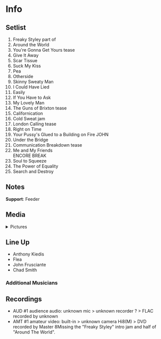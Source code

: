 # Info

## Setlist

1. Freaky Styley part of
2. Around the World
3. You're Gonna Get Yours tease
4. Give It Away
5. Scar Tissue
6. Suck My Kiss
7. Pea
8. Otherside
9. Skinny Sweaty Man
10. I Could Have Lied
11. Easily
12. If You Have to Ask
13. My Lovely Man
14. The Guns of Brixton tease
15. Californication
16. Cold Sweat jam
17. London Calling tease
18. Right on Time
19. Your Pussy's Glued to a Building on Fire JOHN
20. Under the Bridge
21. Communication Breakdown tease
22. Me and My Friends
<br> ENCORE BREAK
23. Soul to Squeeze
24. The Power of Equality
25. Search and Destroy

## Notes

**Support**: Feeder

## Media 

<details>
  <summary>Pictures</summary>
  <!--<img alt="Setlist" title="Setlist" src="_.jpg" height="200" />
  <img alt="Clipping" title="Clipping" src="_.jpg" height="200" />
  <img alt="Flyer" title="Flyer" src="_.jpg" height="200" />-->
</details>

## Line Up

* Anthony Kiedis
* Flea
* John Frusciante
* Chad Smith

### Additional Musicians

## Recordings

* AUD #1 audience audio: unknown mic > unknown recorder ? > FLAC recorded by unknown  
* AMT #1 amateur video: built-in > unknown camera Hi8(M) > DVD recorded by Master 8Missing the "Freaky Styley" intro jam and half of "Around The World".
